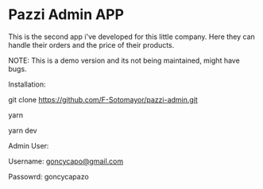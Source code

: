 # Pazzi Admin APP

This is the second app i've developed for this little company. Here they can handle their orders and the price of their products.

NOTE: This is a demo version and its not being maintained, might have bugs.

Installation:

git clone https://github.com/F-Sotomayor/pazzi-admin.git

yarn

yarn dev

Admin User:

Username: goncycapo@gmail.com

Passowrd: goncycapazo
